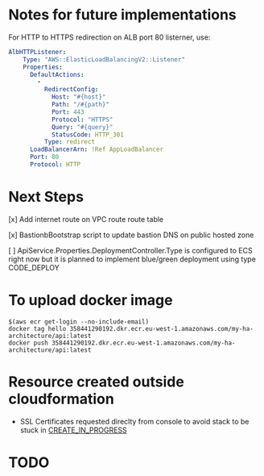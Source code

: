 # Notes for future implementations

For HTTP to HTTPS redirection on ALB port 80 listerner, use:

```yaml
AlbHTTPListener:
    Type: "AWS::ElasticLoadBalancingV2::Listener"
    Properties:
      DefaultActions:
        - 
          RedirectConfig:
            Host: "#{host}"
            Path: "/#{path}"
            Port: 443
            Protocol: "HTTPS"
            Query: "#{query}"
            StatusCode: HTTP_301
          Type: redirect
      LoadBalancerArn: !Ref AppLoadBalancer
      Port: 80
      Protocol: HTTP
```

# Next Steps

[x] Add internet route on VPC route route table

[x] BastionbBootstrap script to update bastion DNS on public hosted zone

[ ] ApiService.Properties.DeploymentController.Type is configured to ECS right now but it is planned to implement blue/green deployment using type CODE_DEPLOY

# To upload docker image

```shell
$(aws ecr get-login --no-include-email)
docker tag hello 358441290192.dkr.ecr.eu-west-1.amazonaws.com/my-ha-architecture/api:latest
docker push 358441290192.dkr.ecr.eu-west-1.amazonaws.com/my-ha-architecture/api:latest
```

# Resource created outside cloudformation

- SSL Certificates requested direclty from console to avoid stack to be stuck in [CREATE_IN_PROGRESS][1]

# TODO 


[1]:https://docs.aws.amazon.com/AWSCloudFormation/latest/UserGuide/aws-resource-certificatemanager-certificate.html